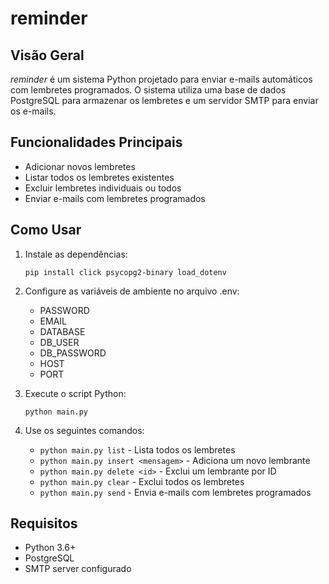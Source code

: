# reminder

## Visão Geral

*reminder* é um sistema Python projetado para enviar e-mails automáticos com lembretes programados. O sistema utiliza uma base de dados PostgreSQL para armazenar os lembretes e um servidor SMTP para enviar os e-mails.

## Funcionalidades Principais

- Adicionar novos lembretes
- Listar todos os lembretes existentes  
- Excluir lembretes individuais ou todos
- Enviar e-mails com lembretes programados

## Como Usar

1. Instale as dependências:
   ```
   pip install click psycopg2-binary load_dotenv
   ```

2. Configure as variáveis de ambiente no arquivo .env:
   - PASSWORD
   - EMAIL
   - DATABASE
   - DB_USER
   - DB_PASSWORD
   - HOST
   - PORT

3. Execute o script Python:
   ```
   python main.py
   ```

4. Use os seguintes comandos:
   - `python main.py list` - Lista todos os lembretes
   - `python main.py insert <mensagem>` - Adiciona um novo lembrante  
   - `python main.py delete <id>` - Exclui um lembrante por ID
   - `python main.py clear` - Exclui todos os lembretes
   - `python main.py send` - Envia e-mails com lembretes programados

## Requisitos

- Python 3.6+
- PostgreSQL
- SMTP server configurado